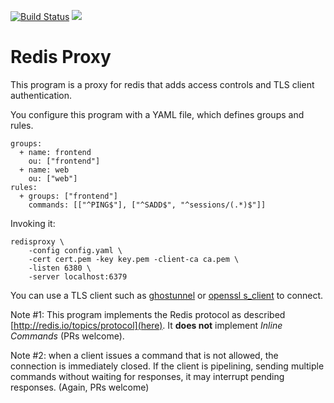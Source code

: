 [![Build Status](https://travis-ci.org/crewjam/redisproxy.svg?branch=master)](https://travis-ci.org/crewjam/redisproxy) [![](https://godoc.org/github.com/crewjam/redisproxy?status.png)](https://godoc.org/github.com/crewjam/redisproxy/lib)

# Redis Proxy

This program is a proxy for redis that adds access controls and TLS client authentication.

You configure this program with a YAML file, which defines groups and rules.

    groups:
      + name: frontend
        ou: ["frontend"]
      + name: web
        ou: ["web"]
    rules:
      + groups: ["frontend"]
        commands: [["^PING$"], ["^SADD$", "^sessions/(.*)$"]]

Invoking it:

    redisproxy \
        -config config.yaml \
        -cert cert.pem -key key.pem -client-ca ca.pem \
        -listen 6380 \
        -server localhost:6379

You can use a TLS client such as [ghostunnel](https://github.com/square/ghostunnel) or [openssl s_client](https://www.openssl.org/docs/manmaster/apps/s_client.html) to connect.

Note #1: This program implements the Redis protocol as described [http://redis.io/topics/protocol](here). It **does not** implement *Inline Commands* (PRs welcome).

Note #2: when a client issues a command that is not allowed, the connection is immediately closed. If the client is pipelining, sending multiple commands without waiting for responses, it may interrupt pending responses. (Again, PRs welcome)
